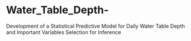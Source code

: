 # Water_Table_Depth-
Development of a Statistical Predictive Model for Daily Water Table Depth and Important Variables Selection for Inference
